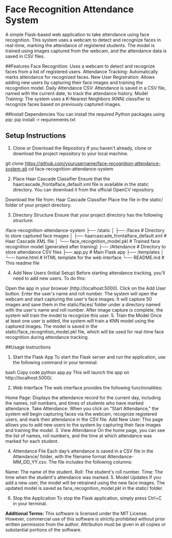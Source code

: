 # Face Recognition Attendance System
A simple Flask-based web application to take attendance using face recognition. This system uses a webcam to detect and recognize faces in real-time, marking the attendance of registered students. The model is trained using images captured from the webcam, and the attendance data is saved in CSV files.

##Features
Face Recognition: Uses a webcam to detect and recognize faces from a list of registered users.
Attendance Tracking: Automatically marks attendance for recognized faces.
New User Registration: Allows adding new users by capturing their face images and training the recognition model.
Daily Attendance CSV: Attendance is saved in a CSV file, named with the current date, to track the attendance history.
Model Training: The system uses a K-Nearest Neighbors (KNN) classifier to recognize faces based on previously captured images.

##Install Dependencies
You can install the required Python packages using pip:
pip install -r requirements.txt

## Setup Instructions

1. Clone or Download the Repository
If you haven't already, clone or download the project repository to your local machine.

git clone https://github.com/yourusername/face-recognition-attendance-system.git
cd face-recognition-attendance-system

2. Place Haar Cascade Classifier
Ensure that the haarcascade_frontalface_default.xml file is available in the static directory. You can download it from the official OpenCV repository.

Download the file from: Haar Cascade Classifier
Place the file in the static/ folder of your project directory.

3. Directory Structure
Ensure that your project directory has the following structure:

/face-recognition-attendance-system
├── /static
│   ├── /faces            # Directory to store captured face images
│   ├── haarcascade_frontalface_default.xml  # Haar Cascade XML file
│   └── face_recognition_model.pkl  # Trained face recognition model (generated after training)
├── /Attendance           # Directory to store attendance CSV files
├── app.py                 # Main Flask app
├── /templates
│   └── home.html         # HTML template for the web interface
└── README.md             # This readme file

4. Add New Users (Initial Setup)
Before starting attendance tracking, you'll need to add new users. To do this:

Open the app in your browser (http://localhost:5000).
Click on the Add User button.
Enter the user's name and roll number.
The system will open the webcam and start capturing the user's face images.
It will capture 50 images and save them in the static/faces/ folder under a directory named with the user's name and roll number.
After image capture is complete, the system will train the model to recognize this user.
5. Train the Model
Once at least one user is added, the system will train a KNN model using the captured images. The model is saved in the static/face_recognition_model.pkl file, which will be used for real-time face recognition during attendance tracking.

##Usage Instructions
1. Start the Flask App
To start the Flask server and run the application, use the following command in your terminal:

bash
Copy code
python app.py
This will launch the app on http://localhost:5000/.

2. Web Interface
The web interface provides the following functionalities:

Home Page: Displays the attendance record for the current day, including the names, roll numbers, and times of students who have marked attendance.
Take Attendance: When you click on "Start Attendance," the system will begin capturing faces via the webcam, recognize registered users, and mark their attendance in the CSV file.
Add New User: This page allows you to add new users to the system by capturing their face images and training the model.
3. View Attendance
On the home page, you can see the list of names, roll numbers, and the time at which attendance was marked for each student.

4. Attendance File
Each day’s attendance is saved in a CSV file in the Attendance/ folder, with the filename format Attendance-MM_DD_YY.csv. The file includes the following columns:

Name: The name of the student.
Roll: The student's roll number.
Time: The time when the student's attendance was marked.
5. Model Updates
If you add a new user, the model will be retrained using the new face images. The updated model is saved as face_recognition_model.pkl in the static/ folder.

6. Stop the Application
To stop the Flask application, simply press Ctrl+C in your terminal.

**Additional Terms:**
This software is licensed under the MIT License. However, commercial use of this software is strictly prohibited without prior written permission from the author. Attribution must be given in all copies or substantial portions of the software.
